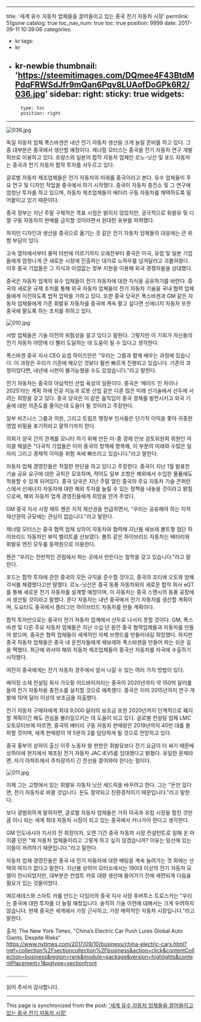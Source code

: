 
---
title: '세계 유수 자동차 업체들을 끌어들이고 있는 중국 전기 자동차 시장'
permlink: 51gsnw
catalog: true
toc_nav_num: true
toc: true
position: 9999
date: 2017-09-11 10:39:06
categories:
- kr
tags:
- kr
- kr-newbie
thumbnail: 'https://steemitimages.com/DQmee4F43BtdMPdqFRWSdJfr9mQan6Pqv8LUAofDoGPk6R2/036.jpg'
sidebar:
    right:
        sticky: true
widgets:
    -
        type: toc
        position: right
---


![036.jpg](https://steemitimages.com/DQmee4F43BtdMPdqFRWSdJfr9mQan6Pqv8LUAofDoGPk6R2/036.jpg)

독일 자동차 업체 폭스바겐은 내년 전기 자동차 생산을 크게 늘릴 준비를 하고 있다. 그중 대부분은 중국에서 생산할 예정이다. 제너럴 모터스는 중국을 전기 자동차 연구 개발 허브로 이용하고 있다. 프랑스와 일본의 합작 자동차 업체인 르노-닛산 및 포드 자동차는 중국과 전기 자동차 합작 투자를 서두르고 있다.
  
글로벌 자동차 제조업체들은 전기 자동차의 미래를 중국이라고 본다. 유수 업체들이 주요 연구 및 디자인 작업을 중국에서 하기 시작했다. 중국이 자동차 충전소 및 그 연구에 엄청난 투자를 하고 있으며, 자동차 제조업체들이 배터리 구동 자동차를 채택하도록 밀어붙이고 있기 때문이다. 
  
중국 정부는 지난 주말 구체적은 목표 시점은 밝히지 않았지만, 궁극적으로 휘발유 및 디젤 구동 자동차의 판매를 금지할 것이라면서 원대한 포부를 피력했다. 
  
하지만 디자인과 생산을 중국으로 옮기는 것 같은 전기 자동차 업체들의 대응에는 큰 위험 부담이 있다. 
  
고속 열차에서부터 풍력 터빈에 이르기까지 오래전부터 중국은 미국, 유럽 및 일본 기업들에게 엄청나게 큰 새로운 시장에 진출하는 대가로 노하우를 넘겨달라고 괴롭혀왔다. 이후 중국 기업들은 그 지식과 아낌없는 정부 지원을 이용해 외국 경쟁자들을 상대했다.
  
중국은 자동차 업계의 유수 업체들이 전기 자동차에 대한 지식을 공유하기를 바란다. 중국의 새로운 규제 조치를 통해 외국 자동차 업체들이 전기 자동차 기술을 국내 협력 업체들에게 이전하도록 법적 압박을 가하고 있다. 또한 중국 당국은 폭스바겐과 GM 같은 자동차 업체들에게 기존 휘발유 자동차를 중국에 계속 팔고 싶다면 신에너지 자동차 또한 중국에 팔도록 하는 조치를 취하고 있다. 
  
![010.jpg](https://steemitimages.com/DQmRS1kYNJmzJJ5RAZBRgu43fszwvdYVfEhshHL7qW4LAHD/010.jpg)
 
서방 업체들은 기술 이전의 위험성을 알고 있다고 말한다. 그렇지만 이 기회가 자신들의 전기 자동차 야망에 더 빨리 도달하는 데 도움이 될 수 있다고 생각한다.
  
폭스바겐 중국 지사 CEO 요셉 하이즈만은 "우리는 그들과 함께 배우는 과정에 있습니다. 이 과정은 우리가 기존에 해오던 것보다 훨씬 빠르게 진행되고 있습니다. 기존의 과정이었다면, 내년에 시판이 불가능했을 수도 있었습니다."라고 말한다. 
  
전기 자동차는 중국의 야심적인 산업 육성의 일환이다. 중국은 ‘메이드 인 차이나 2025’라는 계획 하에 인공 지능과 로봇 산업 같은 다른 많은 미래 신기술에서 선두에 서려는 희망을 갖고 있다. 중국 당국은 이 같은 움직임이 중국 경제를 발전시키고 외국 기술에 대한 의존도를 줄이는데 도움이 될 것이라고 주장한다.
  
일부 비즈니스 그룹과 의원, 그리고 트럼프 행정부 인사들은 단기적 이익을 쫓아 귀중한 영업 비밀을 포기하라고 말하기까지 한다.
  
의회가 양국 간의 관계를 모니터 하기 위해 만든 미-중 경제 안보 검토위원회 위원인 마이클 웨셀은 "다국적 기업들은 이미 중국의 정책에 항복해, 이 부문의 미래와 수많은 일자리 그리고 경제적 이익을 위험 속에 빠뜨리고 있습니다."라고 말한다.
  
자동차 업체 경영진들은 적절한 판단을 하고 있다고 주장한다. 중국이 지난 1월 발표한 기술 공유 요구에 대한 규칙은 모호하며, 적어도 일부 조항은 해외에서 수입한 물품에도 적용할 수 있게 되어있다. 중국 당국은 지난 주말 열린 중국의 주요 자동차 기술 콘퍼런스에서 신에너지 자동차에 대한 해외 투자를 늘릴 수 있는 정책을 내놓을 것이라고 밝힘으로써, 해외 자동차 업계 경영진들에게 희망을 안겨 주었다.
  
GM 중국 지사 사장 매트 첸은 지적 재산권을 언급하면서, "우리는 공유해야 하는 지적 재산권의 규모에는 관심이 없습니다."라고 말한다. 
  
제너럴 모터스는 중국 협력 업체 상하이 자동차와 협력해 지난봄 쉐보레 볼트형 첨단 하이브리드 자동차인 뷰익 벨리트를 선보였다. 볼트 같은 하이브리드 자동차는 배터리와 휘발유 엔진 모두를 동력원으로 이용한다. 
  
첸은 "우리는 전반적인 관점에서 파는 곳에서 만든다는 철학을 갖고 있습니다."라고 말한다. 
  
포드는 합작 투자에 관한 중국의 모든 규칙을 준수할 것이고, 중국의 조티에 오토와 양해각서를 체결했다고만 말했다. 르노-닛산은 중국 동풍 자동차와의 새로운 합작 회사 eGT를 통해 새로운 전기 자동차를 설계할 예정이며, 이 자동차는 중국 스옌시의 동풍 공장에서 생산될 것이라고 말했다. 혼다 자동차는 내년 중국에서 전기 자동차를 생산할 계획이며, 도요타도 중국에서 플러그인 하이브리드 자동차를 만들 계획이다.
  
합작 투자만으로는 중국이 전기 자동차 업계에서 선두로 나서지 못할 것이다. GM, 폭스바겐 및 다른 주요 자동차 업체들은 지난 수십 년 동안 중국 협력업체들과 자동차를 만들어 왔으며, 중국은 협력 업체들이 세계적인 자체 브랜드를 만들어내길 희망했다. 하지만 중국 자동차 업체들은 중국 내 운전자들에게 쉐보레와 폭스바겐을 만들어 파는 쉬운 길을 택했다. 최근에 와서야 해외 자동차 제조업체들이 중국산 자동차를 자국에 수출하기 시작했다.
  
여전히 중국에게는 전기 자동차 경주에서 앞서 나갈 수 있는 여러 가지 방법이 있다.
  
베이징 소재 컨설팅 회사 가오펑 어드바이저리는 중국이 2020년까지 약 150억 달러를 들여 전기 자동차용 충전소를 설치할 것으로 예측했다. 중국은 이미 2015년까지 연구 개발에 10억 달러 이상의 보조금을 지출했다.
  
전기 자동차 구매자에게 최대 9,000 달러의 보조금 또한 2020년까지 단계적으로 폐지할 계획이긴 해도 관심을 불러일으키는 데 도움이 되고 있다. 글로벌 컨설팅 업체 LMC 오토모티브에 따르면, 중국의 배터리 구동 자동차 판매량은 2019년까지 40만 대를 돌파할 것이며, 세계 판매량의 약 5분의 2를 담당하게 될 것으로 전망하고 있다.
  
중국 중부의 상하이 출신 이주 노동자 왕 판판은 휘발유보다 전기 요금이 더 싸기 때문에 상하이에 현지에서 제조된 전기 자동차 JAC iEV5를 임대했다고 밝혔다. 유일한 문제라면, 자기 아파트에서 주차장까지 긴 전선을 끌어와야 한다는 점이다. 
  
![011.jpg](https://steemitimages.com/DQmV3Mwp2XhkwNtE3V66JRVSvMrrqNnVqneR18Z64mP7EaM/011.jpg)
 
이제 그는 고향에서 있는 휘발유 자동차 닛산 세드릭을 바꾸려고 한다. 그는 "돈만 있다면, 전기 자동차로 바꿀 것입니다. 돈도 절약되고 친환경적이기 때문입니다."라고 말한다. 
  
보다 광범위하게 말하자면, 글로벌 자동차 업체들은 거의 미국과 유럽 시장을 합친 것만큼 이나 되는 세계 최대 자동차 시장이 되고 있는 중국에서 커나가야 한다고 생각한다.
  
GM 인도네시아 지사의 전 회장이자, 오랜 기간 중국 자동차 시장 컨설턴트로 일해 온 마이클 던은 "왜 자동차 업체들이라고 그렇게 하고 싶지 않겠습니까? 이유는 일선에 있는 이들이 꺼려하기 때문입니다."라고 말한다. 
  
자동차 업체 경영진들은 중국 내 전기 자동차에 대한 배팅을 계속 늘려가는 것 외에는 선택의 여지가 없다고 말한다. 지난봄 상하이 모터쇼에서는 190대 이상의 전기 자동차 모델이 전시되었지만, 대부분은 컨셉트 카로 대량 생산에 들어가기 전에 세련되게 다듬을 필요가 있는 것들이었다. 
  
메르세데스와 스마트 카를 만드는 다임러의 중국 지사 사장 후버투스 트로스카는 "우리는 중국에 대한 투자를 더 늘릴 예정입니다. 솔직히 기술 이전에 대해서는 크게 우려하지 않습니다. 현재 중국은 세계에서 가장 근사하고, 가장 매력적인 자동차 시장입니다."라고 말한다. 
  
출처: The New York Times, "China’s Electric Car Push Lures Global Auto Giants, Despite Risks“
https://www.nytimes.com/2017/09/10/business/china-electric-cars.html?rref=collection%2Fsectioncollection%2Fbusiness&action=click&contentCollection=business&region=rank&module=package&version=highlights&contentPlacement=1&pgtype=sectionfront

..............

읽어 주셔서 감사합니다.

- - -

This page is synchronized from the post: ['세계 유수 자동차 업체들을 끌어들이고 있는 중국 전기 자동차 시장'](https://steemit.com/@pius.pius/51gsnw)
